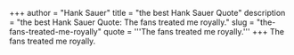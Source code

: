 +++
author = "Hank Sauer"
title = "the best Hank Sauer Quote"
description = "the best Hank Sauer Quote: The fans treated me royally."
slug = "the-fans-treated-me-royally"
quote = '''The fans treated me royally.'''
+++
The fans treated me royally.
